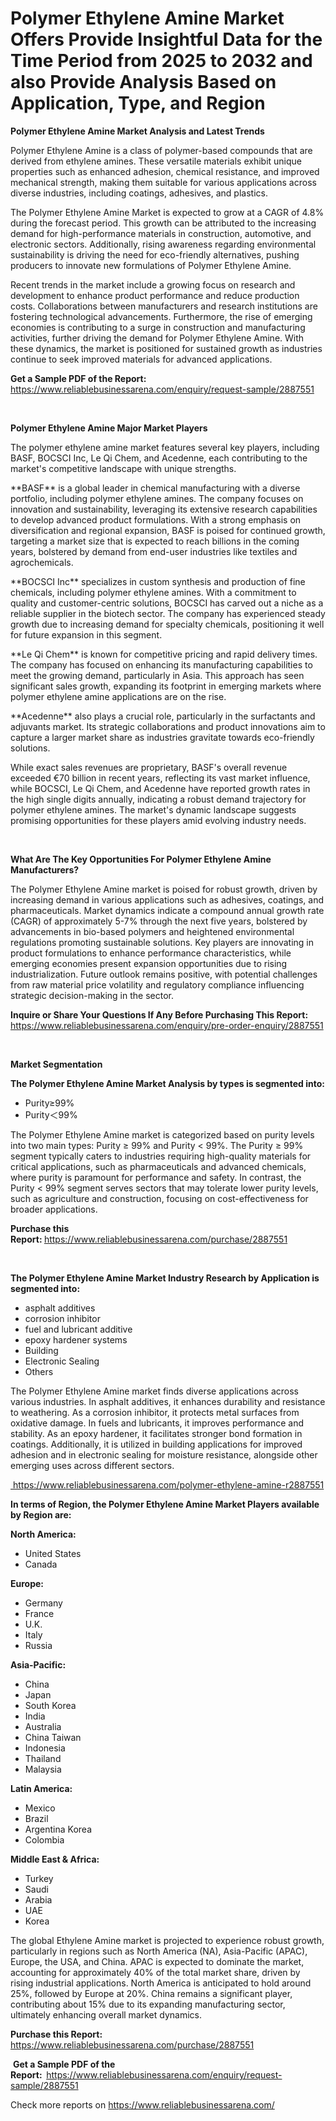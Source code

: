 <p><h1>Polymer Ethylene Amine Market Offers Provide Insightful Data for the Time Period from 2025 to 2032 and also Provide Analysis Based on Application, Type, and Region</h1></p><p><strong>Polymer Ethylene Amine Market Analysis and Latest Trends</strong></p>
<p><p>Polymer Ethylene Amine is a class of polymer-based compounds that are derived from ethylene amines. These versatile materials exhibit unique properties such as enhanced adhesion, chemical resistance, and improved mechanical strength, making them suitable for various applications across diverse industries, including coatings, adhesives, and plastics.</p><p>The Polymer Ethylene Amine Market is expected to grow at a CAGR of 4.8% during the forecast period. This growth can be attributed to the increasing demand for high-performance materials in construction, automotive, and electronic sectors. Additionally, rising awareness regarding environmental sustainability is driving the need for eco-friendly alternatives, pushing producers to innovate new formulations of Polymer Ethylene Amine.</p><p>Recent trends in the market include a growing focus on research and development to enhance product performance and reduce production costs. Collaborations between manufacturers and research institutions are fostering technological advancements. Furthermore, the rise of emerging economies is contributing to a surge in construction and manufacturing activities, further driving the demand for Polymer Ethylene Amine. With these dynamics, the market is positioned for sustained growth as industries continue to seek improved materials for advanced applications.</p></p>
<p><strong>Get a Sample PDF of the Report:&nbsp;</strong> <a href="https://www.reliablebusinessarena.com/enquiry/request-sample/2887551?utm_campaign=3222&utm_medium=2&utm_source=Github&utm_content=ia&utm_term=14032025&utm_id=polymer-ethylene-amine">https://www.reliablebusinessarena.com/enquiry/request-sample/2887551</a></p>
<p>&nbsp;</p>
<p><strong>Polymer Ethylene Amine Major Market Players</strong></p>
<p><p>The polymer ethylene amine market features several key players, including BASF, BOCSCI Inc, Le Qi Chem, and Acedenne, each contributing to the market's competitive landscape with unique strengths.</p><p>**BASF** is a global leader in chemical manufacturing with a diverse portfolio, including polymer ethylene amines. The company focuses on innovation and sustainability, leveraging its extensive research capabilities to develop advanced product formulations. With a strong emphasis on diversification and regional expansion, BASF is poised for continued growth, targeting a market size that is expected to reach billions in the coming years, bolstered by demand from end-user industries like textiles and agrochemicals.</p><p>**BOCSCI Inc** specializes in custom synthesis and production of fine chemicals, including polymer ethylene amines. With a commitment to quality and customer-centric solutions, BOCSCI has carved out a niche as a reliable supplier in the biotech sector. The company has experienced steady growth due to increasing demand for specialty chemicals, positioning it well for future expansion in this segment.</p><p>**Le Qi Chem** is known for competitive pricing and rapid delivery times. The company has focused on enhancing its manufacturing capabilities to meet the growing demand, particularly in Asia. This approach has seen significant sales growth, expanding its footprint in emerging markets where polymer ethylene amine applications are on the rise.</p><p>**Acedenne** also plays a crucial role, particularly in the surfactants and adjuvants market. Its strategic collaborations and product innovations aim to capture a larger market share as industries gravitate towards eco-friendly solutions.</p><p>While exact sales revenues are proprietary, BASF's overall revenue exceeded €70 billion in recent years, reflecting its vast market influence, while BOCSCI, Le Qi Chem, and Acedenne have reported growth rates in the high single digits annually, indicating a robust demand trajectory for polymer ethylene amines. The market's dynamic landscape suggests promising opportunities for these players amid evolving industry needs.</p></p>
<p>&nbsp;</p>
<p><strong>What Are The Key Opportunities For Polymer Ethylene Amine Manufacturers?</strong></p>
<p><p>The Polymer Ethylene Amine market is poised for robust growth, driven by increasing demand in various applications such as adhesives, coatings, and pharmaceuticals. Market dynamics indicate a compound annual growth rate (CAGR) of approximately 5-7% through the next five years, bolstered by advancements in bio-based polymers and heightened environmental regulations promoting sustainable solutions. Key players are innovating in product formulations to enhance performance characteristics, while emerging economies present expansion opportunities due to rising industrialization. Future outlook remains positive, with potential challenges from raw material price volatility and regulatory compliance influencing strategic decision-making in the sector.</p></p>
<p><strong>Inquire or Share Your Questions If Any Before Purchasing This Report:</strong> <a href="https://www.reliablebusinessarena.com/enquiry/pre-order-enquiry/2887551?utm_campaign=3222&utm_medium=2&utm_source=Github&utm_content=ia&utm_term=14032025&utm_id=polymer-ethylene-amine">https://www.reliablebusinessarena.com/enquiry/pre-order-enquiry/2887551</a></p>
<p>&nbsp;</p>
<p><strong>Market Segmentation</strong></p>
<p><strong>The Polymer Ethylene Amine Market Analysis by types is segmented into:</strong></p>
<p><ul><li>Purity≥99%</li><li>Purity＜99%</li></ul></p>
<p><p>The Polymer Ethylene Amine market is categorized based on purity levels into two main types: Purity ≥ 99% and Purity < 99%. The Purity ≥ 99% segment typically caters to industries requiring high-quality materials for critical applications, such as pharmaceuticals and advanced chemicals, where purity is paramount for performance and safety. In contrast, the Purity < 99% segment serves sectors that may tolerate lower purity levels, such as agriculture and construction, focusing on cost-effectiveness for broader applications.</p></p>
<p><strong>Purchase this Report:&nbsp;</strong><a href="https://www.reliablebusinessarena.com/purchase/2887551?utm_campaign=3222&utm_medium=2&utm_source=Github&utm_content=ia&utm_term=14032025&utm_id=polymer-ethylene-amine">https://www.reliablebusinessarena.com/purchase/2887551</a></p>
<p>&nbsp;</p>
<p><strong>The Polymer Ethylene Amine Market Industry Research by Application is segmented into:</strong></p>
<p><ul><li>asphalt additives</li><li>corrosion inhibitor</li><li>fuel and lubricant additive</li><li>epoxy hardener systems</li><li>Building</li><li>Electronic Sealing</li><li>Others</li></ul></p>
<p><p>The Polymer Ethylene Amine market finds diverse applications across various industries. In asphalt additives, it enhances durability and resistance to weathering. As a corrosion inhibitor, it protects metal surfaces from oxidative damage. In fuels and lubricants, it improves performance and stability. As an epoxy hardener, it facilitates stronger bond formation in coatings. Additionally, it is utilized in building applications for improved adhesion and in electronic sealing for moisture resistance, alongside other emerging uses across different sectors.</p></p>
<p><a href="https://www.reliablebusinessarena.com/polymer-ethylene-amine-r2887551?utm_campaign=3222&utm_medium=2&utm_source=Github&utm_content=ia&utm_term=14032025&utm_id=polymer-ethylene-amine">&nbsp;https://www.reliablebusinessarena.com/polymer-ethylene-amine-r2887551</a></p>
<p><strong>In terms of Region, the Polymer Ethylene Amine Market Players available by Region are:</strong></p>
<p>
    <p> <strong> North America: </strong>
        <ul>
            <li>United States</li>
            <li>Canada</li>
        </ul>
        </p> 
    <p> <strong> Europe: </strong>
        <ul>
            <li>Germany</li>
            <li>France</li>
            <li>U.K.</li>
            <li>Italy</li>
            <li>Russia</li>
        </ul>
        </p> 
    <p> <strong> Asia-Pacific: </strong>
        <ul>
            <li>China</li>
            <li>Japan</li>
            <li>South Korea</li>
            <li>India</li>
            <li>Australia</li>
            <li>China Taiwan</li>
            <li>Indonesia</li>
            <li>Thailand</li>
            <li>Malaysia</li>
        </ul>
        </p> 
    <p> <strong> Latin America: </strong>
        <ul>
            <li>Mexico</li>
            <li>Brazil</li>
            <li>Argentina Korea</li>
            <li>Colombia</li>
        </ul>
        </p> 
    <p> <strong> Middle East & Africa: </strong>
        <ul>
            <li>Turkey</li>
            <li>Saudi</li>
            <li>Arabia</li>
            <li>UAE</li>
            <li>Korea</li>
        </ul>
    </p>
    </p>
<p><p>The global Ethylene Amine market is projected to experience robust growth, particularly in regions such as North America (NA), Asia-Pacific (APAC), Europe, the USA, and China. APAC is expected to dominate the market, accounting for approximately 40% of the total market share, driven by rising industrial applications. North America is anticipated to hold around 25%, followed by Europe at 20%. China remains a significant player, contributing about 15% due to its expanding manufacturing sector, ultimately enhancing overall market dynamics.</p></p>
<p><strong>Purchase this Report: </strong><a href="https://www.reliablebusinessarena.com/purchase/2887551?utm_campaign=3222&utm_medium=2&utm_source=Github&utm_content=ia&utm_term=14032025&utm_id=polymer-ethylene-amine">https://www.reliablebusinessarena.com/purchase/2887551</a></p>
<p>&nbsp;<strong>Get a Sample PDF of the Report:&nbsp;&nbsp;</strong><a href="https://www.reliablebusinessarena.com/enquiry/request-sample/2887551?utm_campaign=3222&utm_medium=2&utm_source=Github&utm_content=ia&utm_term=14032025&utm_id=polymer-ethylene-amine">https://www.reliablebusinessarena.com/enquiry/request-sample/2887551</a></p>
<p><strong></strong></p>
<p>Check more reports on <a href="https://www.reliablebusinessarena.com/?utm_campaign=3222&utm_medium=2&utm_source=Github&utm_content=ia&utm_term=14032025&utm_id=polymer-ethylene-amine">https://www.reliablebusinessarena.com/</a></p>